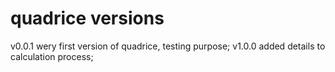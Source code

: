 # quadrice versions
v0.0.1 wery first version of quadrice, testing purpose;
v1.0.0 added details to calculation process;
